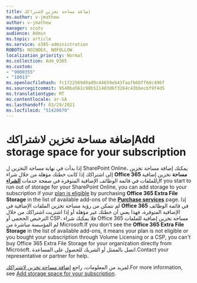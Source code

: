 ```yaml
---
title: إضافة مساحة تخزين لاشتراكك
ms.author: v-jmathew
author: v-jmathew
manager: scotv
audience: Admin
ms.topic: article
ms.service: o365-administration
ROBOTS: NOINDEX, NOFOLLOW
localization_priority: Normal
ms.collection: Adm_O365
ms.custom:
- "9000355"
- "10013"
ms.openlocfilehash: fc1722569d0ad9c44659eb43faafb6bff60c496f
ms.sourcegitcommit: 9540ba561c98b511483d6f3264c43bbecbf9f4d5
ms.translationtype: MT
ms.contentlocale: ar-SA
ms.lasthandoff: 03/29/2021
ms.locfileid: "51420670"
---
```

# <a name="add-storage-space-for-your-subscription"></a><span data-ttu-id="7e9e2-102">إضافة مساحة تخزين لاشتراكك</span><span class="sxs-lookup"><span data-stu-id="7e9e2-102">Add storage space for your subscription</span></span>

<span data-ttu-id="7e9e2-103">إذا بدأت في نهاية مساحة التخزين ل SharePoint Online، يمكنك [](https://docs.microsoft.com/microsoft-365/commerce/add-storage-space) إضافة مساحة تخزين إلى اشتراكك إذا كانت خطتك مؤهلة من خلال شراء **Office 365 مساحة** تخزين إضافية للملفات في قائمة الوظائف الإضافية المتوفرة في صفحة خدمات **[الشراء.](https://go.microsoft.com/fwlink/p/?linkid=868433)**</span><span class="sxs-lookup"><span data-stu-id="7e9e2-103">If you start to run out of storage for your SharePoint Online, you can add storage to your subscription if your [plan is eligible](https://docs.microsoft.com/microsoft-365/commerce/add-storage-space) by purchasing **Office 365 Extra File Storage** in the list of available add-ons of the **[Purchase services](https://go.microsoft.com/fwlink/p/?linkid=868433)** page.</span></span> <span data-ttu-id="7e9e2-104">إذا لم تتمكن من رؤية مساحة تخزين الملفات الإضافية في **Office 365** في قائمة الوظائف الإضافية المتوفرة، فهذا يعني أن خطتك غير مؤهلة أو إذا اشتريت اشتراكك من خلال الترخيص الحجمي أو CSP، فلا يمكنك شراء Office 365 مساحة تخزين إضافية للملفات لم المؤسسة مباشرة من Microsoft.</span><span class="sxs-lookup"><span data-stu-id="7e9e2-104">If you don't see the **Office 365 Extra File Storage** in the list of available add-ons, it means your plan is not eligible or you bought your subscription through Volume Licensing or a CSP, you can't buy Office 365 Extra File Storage for your organization directly from Microsoft.</span></span> <span data-ttu-id="7e9e2-105">اتصل بالممثل أو الشريك للحصول على المساعدة.</span><span class="sxs-lookup"><span data-stu-id="7e9e2-105">Contact your representative or partner for help.</span></span>

<span data-ttu-id="7e9e2-106">لمزيد من المعلومات، راجع [إضافة مساحة تخزين لاشتراكك](https://docs.microsoft.com/microsoft-365/commerce/add-storage-space).</span><span class="sxs-lookup"><span data-stu-id="7e9e2-106">For more information, see [Add storage space for your subscription](https://docs.microsoft.com/microsoft-365/commerce/add-storage-space).</span></span>
